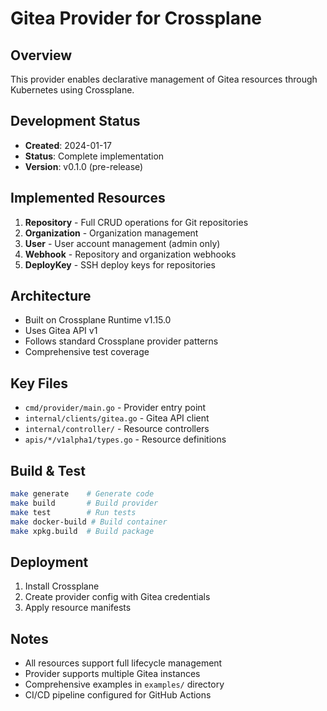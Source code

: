 # Gitea Provider for Crossplane

## Overview
This provider enables declarative management of Gitea resources through Kubernetes using Crossplane.

## Development Status
- **Created**: 2024-01-17
- **Status**: Complete implementation
- **Version**: v0.1.0 (pre-release)

## Implemented Resources
1. **Repository** - Full CRUD operations for Git repositories
2. **Organization** - Organization management
3. **User** - User account management (admin only)
4. **Webhook** - Repository and organization webhooks
5. **DeployKey** - SSH deploy keys for repositories

## Architecture
- Built on Crossplane Runtime v1.15.0
- Uses Gitea API v1
- Follows standard Crossplane provider patterns
- Comprehensive test coverage

## Key Files
- `cmd/provider/main.go` - Provider entry point
- `internal/clients/gitea.go` - Gitea API client
- `internal/controller/` - Resource controllers
- `apis/*/v1alpha1/types.go` - Resource definitions

## Build & Test
```bash
make generate    # Generate code
make build       # Build provider
make test        # Run tests
make docker-build # Build container
make xpkg.build  # Build package
```

## Deployment
1. Install Crossplane
2. Create provider config with Gitea credentials
3. Apply resource manifests

## Notes
- All resources support full lifecycle management
- Provider supports multiple Gitea instances
- Comprehensive examples in `examples/` directory
- CI/CD pipeline configured for GitHub Actions
